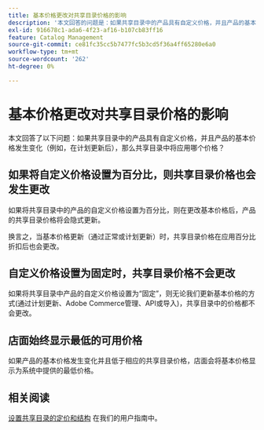 ```yaml
---
title: 基本价格更改对共享目录价格的影响
description: '本文回答的问题是：如果共享目录中的产品具有自定义价格，并且产品的基本价格发生了变化（例如，在计划更新之后），那么共享目录中将应用哪个价格？'
exl-id: 916678c1-ada6-4f23-af16-b107cb83ff16
feature: Catalog Management
source-git-commit: ce81fc35cc5b7477fc5b3cd5f36a4ff65280e6a0
workflow-type: tm+mt
source-wordcount: '262'
ht-degree: 0%

---
```


# 基本价格更改对共享目录价格的影响

本文回答了以下问题：如果共享目录中的产品具有自定义价格，并且产品的基本价格发生变化（例如，在计划更新后），那么共享目录中将应用哪个价格？

## 如果将自定义价格设置为百分比，则共享目录价格也会发生更改

如果将共享目录中的产品的自定义价格设置为百分比，则在更改基本价格后，产品的共享目录价格将会隐式更新。

换言之，当基本价格更新（通过正常或计划更新）时，共享目录价格在应用百分比折扣后也会更改。

## 自定义价格设置为固定时，共享目录价格不会更改

如果将共享目录中产品的自定义价格设置为“固定”，则无论我们更新基本价格的方式(通过计划更新、Adobe Commerce管理、API或导入)，共享目录中的价格都不会更改。

## 店面始终显示最低的可用价格

如果产品的基本价格发生变化并且低于相应的共享目录价格，店面会将基本价格显示为系统中提供的最低价格。

## 相关阅读

[设置共享目录的定价和结构](https://experienceleague.adobe.com/docs/commerce-admin/b2b/shared-catalogs/define/catalog-shared-pricing-structure.html) 在我们的用户指南中。
